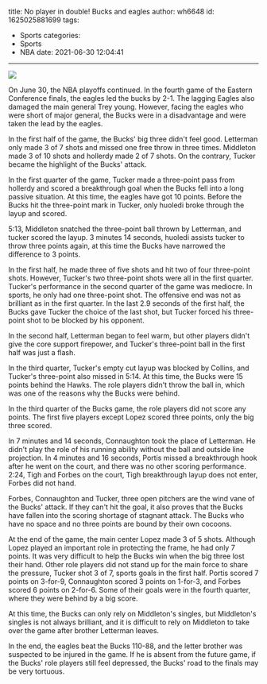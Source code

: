 title: No player in double! Bucks and eagles
author: wh6648
id: 1625025881699
tags: 
- Sports
categories: 
- Sports
- NBA
date: 2021-06-30 12:04:41
---
![](https://p6.itc.cn/q_70/images01/20210630/a0509f8db2154e90b5e87160c67ead6c.jpeg)


On June 30, the NBA playoffs continued. In the fourth game of the Eastern Conference finals, the eagles led the bucks by 2-1. The lagging Eagles also damaged the main general Trey young. However, facing the eagles who were short of major general, the Bucks were in a disadvantage and were taken the lead by the eagles.

In the first half of the game, the Bucks' big three didn't feel good. Letterman only made 3 of 7 shots and missed one free throw in three times. Middleton made 3 of 10 shots and hollerdy made 2 of 7 shots. On the contrary, Tucker became the highlight of the Bucks' attack.

In the first quarter of the game, Tucker made a three-point pass from hollerdy and scored a breakthrough goal when the Bucks fell into a long passive situation. At this time, the eagles have got 10 points. Before the Bucks hit the three-point mark in Tucker, only huoledi broke through the layup and scored.

5:13, Middleton snatched the three-point ball thrown by Letterman, and tucker scored the layup. 3 minutes 14 seconds, huoledi assists tucker to throw three points again, at this time the Bucks have narrowed the difference to 3 points.

In the first half, he made three of five shots and hit two of four three-point shots. However, Tucker's two three-point shots were all in the first quarter. Tucker's performance in the second quarter of the game was mediocre. In sports, he only had one three-point shot. The offensive end was not as brilliant as in the first quarter. In the last 2.9 seconds of the first half, the Bucks gave Tucker the choice of the last shot, but Tucker forced his three-point shot to be blocked by his opponent.

In the second half, Letterman began to feel warm, but other players didn't give the core support firepower, and Tucker's three-point ball in the first half was just a flash.

In the third quarter, Tucker's empty cut layup was blocked by Collins, and Tucker's three-point also missed in 5:14. At this time, the Bucks were 15 points behind the Hawks. The role players didn't throw the ball in, which was one of the reasons why the Bucks were behind.

In the third quarter of the Bucks game, the role players did not score any points. The first five players except Lopez scored three points, only the big three scored.

In 7 minutes and 14 seconds, Connaughton took the place of Letterman. He didn't play the role of his running ability without the ball and outside line projection. In 4 minutes and 16 seconds, Portis missed a breakthrough hook after he went on the court, and there was no other scoring performance. 2:24, Tigh and Forbes on the court, Tigh breakthrough layup does not enter, Forbes did not hand.

Forbes, Connaughton and Tucker, three open pitchers are the wind vane of the Bucks' attack. If they can't hit the goal, it also proves that the Bucks have fallen into the scoring shortage of stagnant attack. The Bucks who have no space and no three points are bound by their own cocoons.

At the end of the game, the main center Lopez made 3 of 5 shots. Although Lopez played an important role in protecting the frame, he had only 7 points. It was very difficult to help the Bucks win when the big three lost their hand. Other role players did not stand up for the main force to share the pressure, Tucker shot 3 of 7, sports goals in the first half. Portis scored 7 points on 3-for-9, Connaughton scored 3 points on 1-for-3, and Forbes scored 6 points on 2-for-6. Some of their goals were in the fourth quarter, where they were behind by a big score.

At this time, the Bucks can only rely on Middleton's singles, but Middleton's singles is not always brilliant, and it is difficult to rely on Middleton to take over the game after brother Letterman leaves.

In the end, the eagles beat the Bucks 110-88, and the letter brother was suspected to be injured in the game. If he is absent from the future game, if the Bucks' role players still feel depressed, the Bucks' road to the finals may be very tortuous.

